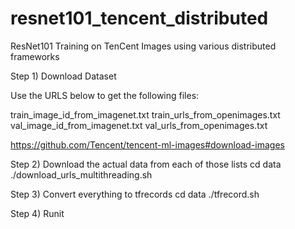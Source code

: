 # resnet101_tencent_distributed
ResNet101 Training on TenCent Images using various distributed frameworks


Step 1) Download Dataset

Use the URLS below to get the following files:

train_image_id_from_imagenet.txt
train_urls_from_openimages.txt
val_image_id_from_imagenet.txt
val_urls_from_openimages.txt

https://github.com/Tencent/tencent-ml-images#download-images


Step 2) Download the actual data from each of those lists
cd data
./download_urls_multithreading.sh

Step 3) Convert everything to tfrecords
cd data
./tfrecord.sh


Step 4) Runit


